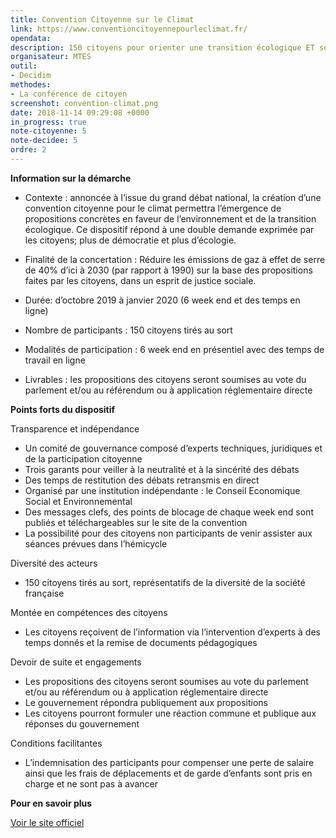```yaml
---
title: Convention Citoyenne sur le Climat
link: https://www.conventioncitoyennepourleclimat.fr/
opendata:
description: 150 citoyens pour orienter une transition écologique ET solidaire
organisateur: MTES
outil:
- Decidim
methodes:
- La conférence de citoyen
screenshot: convention-climat.png
date: 2018-11-14 09:29:08 +0000
in_progress: true
note-citoyenne: 5
note-decidee: 5
ordre: 2
---
```

**Information sur la démarche**

* Contexte : annoncée à l’issue du grand débat national, la création d’une convention citoyenne pour le climat permettra l’émergence de propositions concrètes en faveur de l’environnement et de la transition écologique. Ce dispositif répond à une double demande exprimée par les citoyens; plus de démocratie et plus d’écologie. 

* Finalité de la concertation : Réduire les émissions de gaz à effet de serre de 40% d’ici à 2030 (par rapport à 1990) sur la base des propositions faites par les citoyens, dans un esprit de justice sociale.

* Durée: d’octobre 2019 à janvier 2020 (6 week end et des temps en ligne) 

* Nombre de participants : 150 citoyens tirés au sort

* Modalités de participation : 6 week end en présentiel avec des temps de travail en ligne 

* Livrables : les propositions des citoyens seront soumises au vote du parlement et/ou au référendum ou à application réglementaire directe

**Points forts du dispositif**

Transparence et indépendance 
* Un comité de gouvernance composé d’experts techniques, juridiques et de la participation citoyenne
* Trois garants pour veiller à la neutralité et à la sincérité des débats
* Des temps de restitution des débats retransmis en direct 
* Organisé par une institution indépendante : le Conseil Economique Social et Environnemental 
* Des messages clefs, des points de blocage de chaque week end sont publiés et téléchargeables sur le site de la convention 
* La possibilité pour des citoyens non participants de venir assister aux séances prévues dans l’hémicycle 

Diversité des acteurs  
* 150 citoyens tirés au sort, représentatifs de la diversité de la société française

Montée en compétences des citoyens
* Les citoyens reçoivent de l’information via l’intervention d’experts à des temps donnés et la remise de documents pédagogiques 

Devoir de suite et engagements 
* Les propositions des citoyens seront soumises au vote du parlement et/ou au référendum ou à application réglementaire directe
* Le gouvernement répondra publiquement aux propositions
* Les citoyens pourront formuler une réaction commune et publique aux réponses du gouvernement 

Conditions facilitantes 
* L’indemnisation des participants pour compenser une perte de salaire ainsi que les frais de déplacements et de garde d’enfants sont pris en charge et ne sont pas à avancer 


**Pour en savoir plus**

<a href="https://www.conventioncitoyennepourleclimat.fr/">Voir le site officiel</a>
